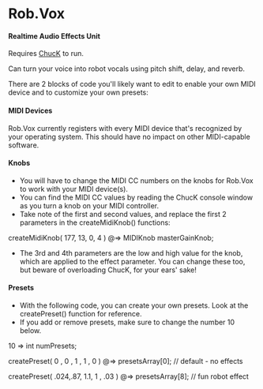 Rob.Vox
========

#### Realtime Audio Effects Unit ####

Requires [ChucK](http://chuck.cs.princeton.edu/) to run.

Can turn your voice into robot vocals using pitch shift, delay, and reverb.

There are 2 blocks of code you'll likely want to edit to enable your own MIDI device and to customize your own presets:

#### MIDI Devices ####

Rob.Vox currently registers with every MIDI device that's recognized by your operating system. This should have no impact on other MIDI-capable software.

#### Knobs ####

* You will have to change the MIDI CC numbers on the knobs for Rob.Vox to work with your MIDI device(s).
* You can find the MIDI CC values by reading the ChucK console window as you turn a knob on your MIDI controller.
* Take note of the first and second values, and replace the first 2 parameters in the createMidiKnob() functions:

createMidiKnob( 177, 13, 0, 4 ) @=> MIDIKnob masterGainKnob;

* The 3rd and 4th parameters are the low and high value for the knob, which are applied to the effect parameter. You can change these too, but beware of overloading ChucK, for your ears' sake!

#### Presets ####

* With the following code, you can create your own presets. Look at the createPreset() function for reference.
* If you add or remove presets, make sure to change the number 10 below.

10 => int numPresets;

createPreset( 0  , 0  , 1  , 1  , 0  ) @=> presetsArray[0]; // default - no effects

createPreset( .024,.87, 1.1, 1 , .03 ) @=> presetsArray[8]; // fun robot effect
